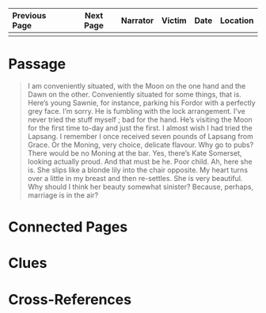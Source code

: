 | Previous Page | Next Page | Narrator | Victim | Date | Location |
|:--------------|:---------:|---------:|-------:|-----:|---------:|
|               |           |          |        |      |          |

# Passage
>I am conveniently situated, with the Moon on the one hand and the Dawn on the other. Conveniently situated for some things, that is. Here’s young Sawnie, for instance, parking his Fordor with a perfectly grey face. I’m sorry. He is fumbling with the lock arrangement. I’ve never tried the stuff myself ; bad for the hand. He’s visiting the Moon for the first time to-day and just the first. I almost wish I had tried the Lapsang. I remember I once received seven pounds of Lapsang from Grace. Or the Moning, very choice, delicate flavour. Why go to pubs? There would be no Moning at the bar. Yes, there’s Kate Somerset, looking actually proud. And that must be he. Poor child. Ah, here she is. She slips like a blonde lily into the chair opposite. My heart turns over a little in my breast and then re-settles. She is very beautiful. Why should I think her beauty somewhat sinister? Because, perhaps, marriage is in the air?
# Connected Pages
# Clues
# Cross-References
